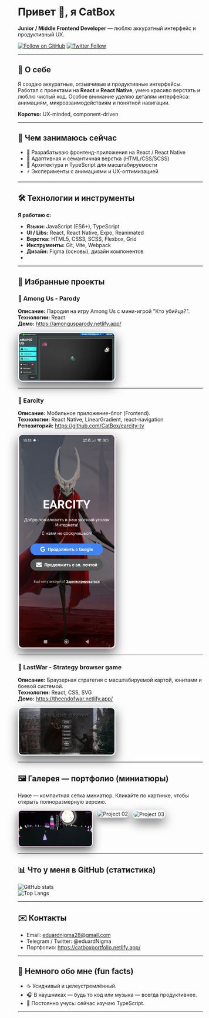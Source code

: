 # Привет 👋, я **CatBox**
**Junior / Middle Frontend Developer** — люблю аккуратный интерфейс и продуктивный UX.

[![Follow on GitHub](https://img.shields.io/github/followers/CatBox?label=Follow&style=social)](https://github.com/CatBox)
[![Twitter Follow](https://img.shields.io/twitter/follow/eduardNigma?label=Follow&style=social)](https://twitter.com/eduardNigma)

---

## 🌃 О себе
Я создаю аккуратные, отзывчивые и продуктивные интерфейсы. Работал с проектами на **React** и **React Native**, умею красиво верстать и люблю чистый код. Особое внимание уделяю деталям интерфейса: анимациям, микровзаимодействиям и понятной навигации.

**Коротко:** UX-minded, component-driven

---

## 🔧 Чем занимаюсь сейчас
- 🚀 Разрабатываю фронтенд-приложения на React / React Native  
- 🎨 Адаптивная и семантичная верстка (HTML/CSS/SCSS)  
- 🧩 Архитектура и TypeScript для масштабируемости  
- ⚡ Эксперименты с анимациями и UX-оптимизацией

---

## 🛠️ Технологии и инструменты
**Я работаю с:**

- **Языки:** JavaScript (ES6+), TypeScript  
- **UI / Libs:** React, React Native, Expo, Reanimated  
- **Верстка:** HTML5, CSS3, SCSS, Flexbox, Grid  
- **Инструменты:** Git, Vite, Webpack  
- **Дизайн:** Figma (основы), дизайн компонентов
- 
---

## 🚀 Избранные проекты

### 🔸 Among Us - Parody
**Описание:** Пародия на игру Among Us с мини-игрой "Кто убийца?".  
**Технологии:** React  
**Демо:** https://amongusparody.netlify.app/  
<div style="margin:12px 0;display:flex;flex-wrap:wrap;gap:12px;align-items:flex-start">
  <a href="assets/among_us_parody.png" target="_blank" rel="noopener noreferrer" style="text-decoration:none">
    <img alt="Among Us Parody Preview" src="assets/among_us_parody.png"
         style="width:260px;max-width:100%;height:auto;border-radius:12px;
                box-shadow:0 12px 30px rgba(0,0,0,0.6);
                border:3px solid rgba(58,213,255,0.12);
                outline: 2px solid rgba(124,58,237,0.08);">
  </a>
</div>

---

### 🔸 Earcity
**Описание:** Мобильное приложение-блог (Frontend).  
**Технологии:** React Native, LinearGradient, react-navigation  
**Репозиторий:** https://github.com/CatBox/earcity-tv  
<div style="margin:12px 0;display:flex;flex-wrap:wrap;gap:12px;align-items:flex-start">
  <a href="assets/earcity_screen.jpg" target="_blank" rel="noopener noreferrer" style="text-decoration:none">
    <img alt="Earcity App Preview" src="assets/earcity_screen.jpg"
         style="width:260px;max-width:100%;height:auto;border-radius:12px;
                box-shadow:0 12px 30px rgba(0,0,0,0.6);
                border:3px solid rgba(255,0,170,0.08);
                transform: translateY(0);">
  </a>
</div>

---

### 🔸 LastWar - Strategy browser game
**Описание:** Браузерная стратегия с масштабируемой картой, юнитами и боевой системой.  
**Технологии:** React, CSS, SVG  
**Демо:** https://theendofwar.netlify.app/  
<div style="margin:12px 0;display:flex;flex-wrap:wrap;gap:12px;align-items:flex-start">
  <a href="assets/last_war.png" target="_blank" rel="noopener noreferrer" style="text-decoration:none">
    <img alt="LastWar Game Preview" src="assets/last_war.png"
         style="width:260px;max-width:100%;height:auto;border-radius:12px;
                box-shadow:0 12px 30px rgba(0,0,0,0.6);
                border:3px solid rgba(0,255,200,0.08);">
  </a>
</div>

---

## 🖼️ Галерея — портфолио (миниатюры)
Ниже — компактная сетка миниатюр. Кликайте по картинке, чтобы открыть полноразмерную версию.  

<div style="display:flex;flex-wrap:wrap;gap:10px;align-items:flex-start">
  <a href="assets/neon_town.png" target="_blank" rel="noopener noreferrer" style="text-decoration:none">
    <img alt="Neon Town" src="assets/neon_town.png"
         style="width:200px;max-width:100%;height:auto;border-radius:10px;
                box-shadow:0 10px 24px rgba(0,0,0,0.6);
                border:2px solid rgba(255,20,147,0.12);">
  </a>

  <a href="assets/project_02.jpg" target="_blank" rel="noopener noreferrer" style="text-decoration:none">
    <img alt="Project 02" src="assets/project_02.jpg"
         style="width:140px;max-width:100%;height:auto;border-radius:8px;
                box-shadow:0 8px 20px rgba(0,0,0,0.5);
                border:2px solid rgba(124,58,237,0.10);">
  </a>

  <a href="assets/project_03.jpg" target="_blank" rel="noopener noreferrer" style="text-decoration:none">
    <img alt="Project 03" src="assets/project_03.jpg"
         style="width:260px;max-width:100%;height:auto;border-radius:12px;
                box-shadow:0 12px 28px rgba(0,0,0,0.6);
                border:3px solid rgba(58,213,255,0.08);">
  </a>

</div>

---

## 📊 Что у меня в GitHub (статистика)
![GitHub stats](https://github-readme-stats.vercel.app/api?username=CatBox&show_icons=true&count_private=true&theme=radical)  
![Top Langs](https://github-readme-stats.vercel.app/api/top-langs/?username=CatBox&layout=compact&theme=radical)

---

## ✉️ Контакты
- Email: eduardnigma28@gmail.com  
- Telegram / Twitter: @eduardNigma  
- Портфолио: https://catboxportfolio.netlify.app/

---

## 🧩 Немного обо мне (fun facts)
- ☕ Усидчивый и целеустремлённый.  
- 🎧 В наушниках — будь то код или музыка — всегда продуктивнее.  
- 🧠 Постоянно учусь: сейчас изучаю TypeScript.

---

